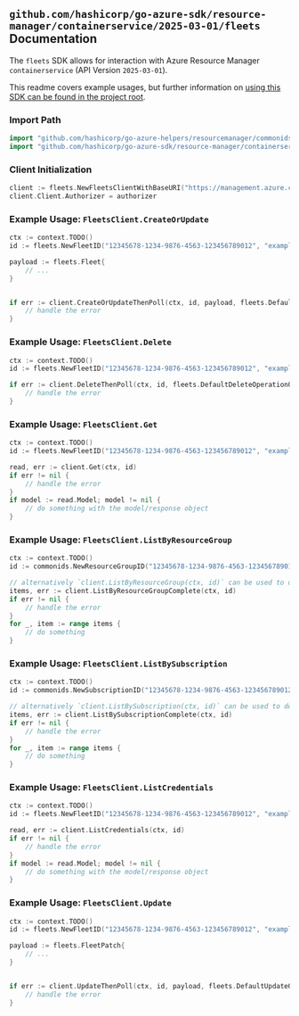 
## `github.com/hashicorp/go-azure-sdk/resource-manager/containerservice/2025-03-01/fleets` Documentation

The `fleets` SDK allows for interaction with Azure Resource Manager `containerservice` (API Version `2025-03-01`).

This readme covers example usages, but further information on [using this SDK can be found in the project root](https://github.com/hashicorp/go-azure-sdk/tree/main/docs).

### Import Path

```go
import "github.com/hashicorp/go-azure-helpers/resourcemanager/commonids"
import "github.com/hashicorp/go-azure-sdk/resource-manager/containerservice/2025-03-01/fleets"
```


### Client Initialization

```go
client := fleets.NewFleetsClientWithBaseURI("https://management.azure.com")
client.Client.Authorizer = authorizer
```


### Example Usage: `FleetsClient.CreateOrUpdate`

```go
ctx := context.TODO()
id := fleets.NewFleetID("12345678-1234-9876-4563-123456789012", "example-resource-group", "fleetName")

payload := fleets.Fleet{
	// ...
}


if err := client.CreateOrUpdateThenPoll(ctx, id, payload, fleets.DefaultCreateOrUpdateOperationOptions()); err != nil {
	// handle the error
}
```


### Example Usage: `FleetsClient.Delete`

```go
ctx := context.TODO()
id := fleets.NewFleetID("12345678-1234-9876-4563-123456789012", "example-resource-group", "fleetName")

if err := client.DeleteThenPoll(ctx, id, fleets.DefaultDeleteOperationOptions()); err != nil {
	// handle the error
}
```


### Example Usage: `FleetsClient.Get`

```go
ctx := context.TODO()
id := fleets.NewFleetID("12345678-1234-9876-4563-123456789012", "example-resource-group", "fleetName")

read, err := client.Get(ctx, id)
if err != nil {
	// handle the error
}
if model := read.Model; model != nil {
	// do something with the model/response object
}
```


### Example Usage: `FleetsClient.ListByResourceGroup`

```go
ctx := context.TODO()
id := commonids.NewResourceGroupID("12345678-1234-9876-4563-123456789012", "example-resource-group")

// alternatively `client.ListByResourceGroup(ctx, id)` can be used to do batched pagination
items, err := client.ListByResourceGroupComplete(ctx, id)
if err != nil {
	// handle the error
}
for _, item := range items {
	// do something
}
```


### Example Usage: `FleetsClient.ListBySubscription`

```go
ctx := context.TODO()
id := commonids.NewSubscriptionID("12345678-1234-9876-4563-123456789012")

// alternatively `client.ListBySubscription(ctx, id)` can be used to do batched pagination
items, err := client.ListBySubscriptionComplete(ctx, id)
if err != nil {
	// handle the error
}
for _, item := range items {
	// do something
}
```


### Example Usage: `FleetsClient.ListCredentials`

```go
ctx := context.TODO()
id := fleets.NewFleetID("12345678-1234-9876-4563-123456789012", "example-resource-group", "fleetName")

read, err := client.ListCredentials(ctx, id)
if err != nil {
	// handle the error
}
if model := read.Model; model != nil {
	// do something with the model/response object
}
```


### Example Usage: `FleetsClient.Update`

```go
ctx := context.TODO()
id := fleets.NewFleetID("12345678-1234-9876-4563-123456789012", "example-resource-group", "fleetName")

payload := fleets.FleetPatch{
	// ...
}


if err := client.UpdateThenPoll(ctx, id, payload, fleets.DefaultUpdateOperationOptions()); err != nil {
	// handle the error
}
```
